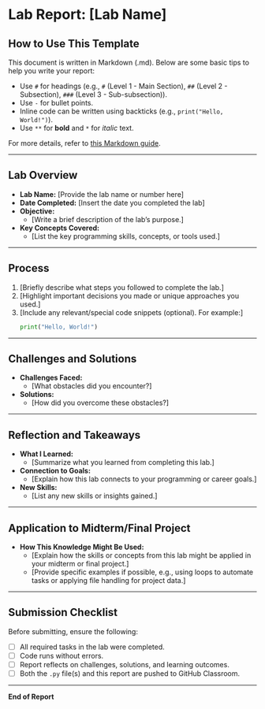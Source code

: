 # Lab Report: [Lab Name]

## **How to Use This Template**
This document is written in Markdown (.md). Below are some basic tips to help you write your report:
- Use `#` for headings (e.g., `#` (Level 1 - Main Section), `##` (Level 2 - Subsection), `###` (Level 3 - Sub-subsection)).
- Use `-` for bullet points.
- Inline code can be written using backticks (e.g., `print("Hello, World!")`).
- Use `**` for **bold** and `*` for *italic* text.

For more details, refer to [this Markdown guide](https://www.markdownguide.org/).

---

## **Lab Overview**
- **Lab Name:** [Provide the lab name or number here]
- **Date Completed:** [Insert the date you completed the lab]
- **Objective:** 
  - [Write a brief description of the lab’s purpose.]
- **Key Concepts Covered:**
  - [List the key programming skills, concepts, or tools used.]

---

## **Process**
1. [Briefly describe what steps you followed to complete the lab.]
2. [Highlight important decisions you made or unique approaches you used.]
3. [Include any relevant/special code snippets (optional). For example:]
   ```python
   print("Hello, World!")
   ```

---

## **Challenges and Solutions**
- **Challenges Faced:**
  - [What obstacles did you encounter?]
- **Solutions:**
  - [How did you overcome these obstacles?]

---

## **Reflection and Takeaways**
- **What I Learned:**
  - [Summarize what you learned from completing this lab.]
- **Connection to Goals:**
  - [Explain how this lab connects to your programming or career goals.]
- **New Skills:**
  - [List any new skills or insights gained.]

---

## **Application to Midterm/Final Project**
- **How This Knowledge Might Be Used:**
  - [Explain how the skills or concepts from this lab might be applied in your midterm or final project.]
  - [Provide specific examples if possible, e.g., using loops to automate tasks or applying file handling for project data.]

---

## **Submission Checklist**
Before submitting, ensure the following:
- [ ] All required tasks in the lab were completed.
- [ ] Code runs without errors.
- [ ] Report reflects on challenges, solutions, and learning outcomes.
- [ ] Both the `.py` file(s) and this report are pushed to GitHub Classroom.

---

**End of Report**
